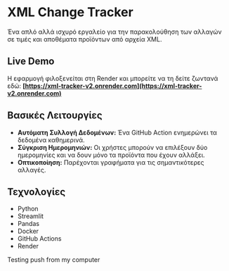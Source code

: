 # XML Change Tracker

Ένα απλό αλλά ισχυρό εργαλείο για την παρακολούθηση των αλλαγών σε τιμές και αποθέματα προϊόντων από αρχεία XML.

## Live Demo

Η εφαρμογή φιλοξενείται στη Render και μπορείτε να τη δείτε ζωντανά εδώ:
**[https://xml-tracker-v2.onrender.com](https://xml-tracker-v2.onrender.com)**

## Βασικές Λειτουργίες

* **Αυτόματη Συλλογή Δεδομένων:** Ένα GitHub Action ενημερώνει τα δεδομένα καθημερινά.
* **Σύγκριση Ημερομηνιών:** Οι χρήστες μπορούν να επιλέξουν δύο ημερομηνίες και να δουν μόνο τα προϊόντα που έχουν αλλάξει.
* **Οπτικοποίηση:** Παρέχονται γραφήματα για τις σημαντικότερες αλλαγές.

## Τεχνολογίες

* Python
* Streamlit
* Pandas
* Docker
* GitHub Actions
* Render

Testing push from my computer